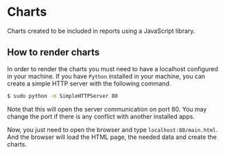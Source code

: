 # Charts

Charts created to be included in reports using a JavaScript library.

## How to render charts

In order to render the charts you must need to have a localhost configured in your machine. If you have `Python` installed in your machine, you can create a simple HTTP server with the following command.

```bash
$ sudo python -m SimpleHTTPServer 80
```

Note that this will open the server communication on port 80. You may change the port if there is any conflict with another installed apps.

Now, you just need to open the browser and type `localhost:80/main.html`. And the browser will load the HTML page, the needed data and create the charts.
